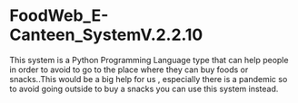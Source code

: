 # FoodWeb_E-Canteen_SystemV.2.2.10
This system is a Python Programming Language type that can help people in order to avoid to go to the place where they can buy foods or snacks..This would be a big help for us , especially there is a pandemic so to avoid going outside to buy a snacks you can use this system instead.
